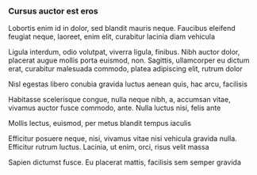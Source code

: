 ### Cursus auctor est eros

Lobortis enim id in dolor, sed blandit mauris neque. Faucibus eleifend feugiat neque, laoreet, enim elit, curabitur lacinia diam vehicula

Ligula interdum, odio volutpat, viverra ligula, finibus. Nibh auctor dolor, placerat augue mollis porta euismod, non. Sagittis, ullamcorper eu dictum erat, curabitur malesuada commodo, platea adipiscing elit, rutrum dolor

Nisl egestas libero conubia gravida luctus aenean quis, hac arcu, facilisis

Habitasse scelerisque congue, nulla neque nibh, a, accumsan vitae, vivamus auctor fusce commodo, ante. Nulla luctus nisi, felis ante

Mollis lectus, euismod, per metus blandit tempus iaculis

Efficitur posuere neque, nisi, vivamus vitae nisi vehicula gravida nulla. Efficitur rutrum luctus. Lacinia, ut enim, orci, risus velit massa

Sapien dictumst fusce. Eu placerat mattis, facilisis sem semper gravida


